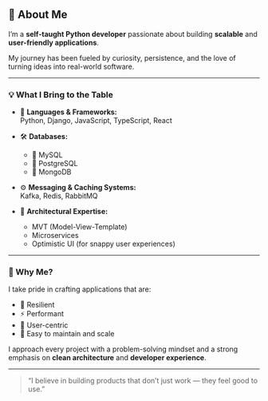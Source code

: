 ## 👋 About Me

I’m a **self-taught Python developer** passionate about building **scalable** and **user-friendly applications**.

My journey has been fueled by curiosity, persistence, and the love of turning ideas into real-world software.

---

### 💡 What I Bring to the Table

- 🐍 **Languages & Frameworks:**  
  Python, Django, JavaScript, TypeScript, React

- 🛠️ **Databases:**  
  - 📘 MySQL  
  - 📗 PostgreSQL  
  - 📙 MongoDB  

- ⚙️ **Messaging & Caching Systems:**  
  Kafka, Redis, RabbitMQ

- 🧱 **Architectural Expertise:**  
  - MVT (Model-View-Template)  
  - Microservices  
  - Optimistic UI (for snappy user experiences)

---

### 🚀 Why Me?

I take pride in crafting applications that are:

- 💪 Resilient  
- ⚡ Performant  
- 🎯 User-centric  
- 🔧 Easy to maintain and scale  

I approach every project with a problem-solving mindset and a strong emphasis on **clean architecture** and **developer experience**.

---

> “I believe in building products that don’t just work — they feel good to use.”

